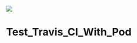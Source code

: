 ![](https://travis-ci.org/icedike/Test_Travis_CI_With_Pod.svg?branch=master)
# Test_Travis_CI_With_Pod
